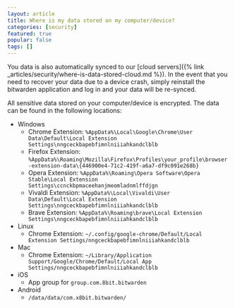 ```yaml
---
layout: article
title: Where is my data stored on my computer/device?
categories: [security]
featured: true
popular: false
tags: []
---
```


You data is also automatically synced to our [cloud servers]({% link _articles/security/where-is-data-stored-cloud.md %}). In the event that you need to recover your data due to a device crash, simply reinstall the bitwarden application and log in and your data will be re-synced.

All sensitive data stored on your computer/device is encrypted. The data can be found in the following locations:

- Windows
  - Chrome Extension: `%AppData%\Local\Google\Chrome\User Data\Default\Local Extension Settings\nngceckbapebfimnlniiiahkandclblb`
  - Firefox Extension: `%AppData%\Roaming\Mozilla\Firefox\Profiles\your_profile\browser-extension-data\{446900e4-71c2-419f-a6a7-df9c091e268b}`
  - Opera Extension: `%AppData%\Roaming\Opera Software\Opera Stable\Local Extension Settings\ccnckbpmaceehanjmeomladnmlffdjgn`
  - Vivaldi Extension: `%AppData%\Local\Vivaldi\User Data\Default\Local Extension Settings\nngceckbapebfimnlniiiahkandclblb`
  - Brave Extension: `%AppData%\Roaming\brave\Local Extension Settings\nngceckbapebfimnlniiiahkandclblb`
- Linux
  - Chrome Extension: `~/.config/google-chrome/Default/Local Extension Settings/nngceckbapebfimnlniiiahkandclblb`
- Mac
  - Chrome Extension: `~/Library/Application Support/Google/Chrome/Default/Local App Settings/nngceckbapebfimnlniiiahkandclblb`
- iOS
  - App group for `group.com.8bit.bitwarden`
- Android
  - `/data/data/com.x8bit.bitwarden/`

